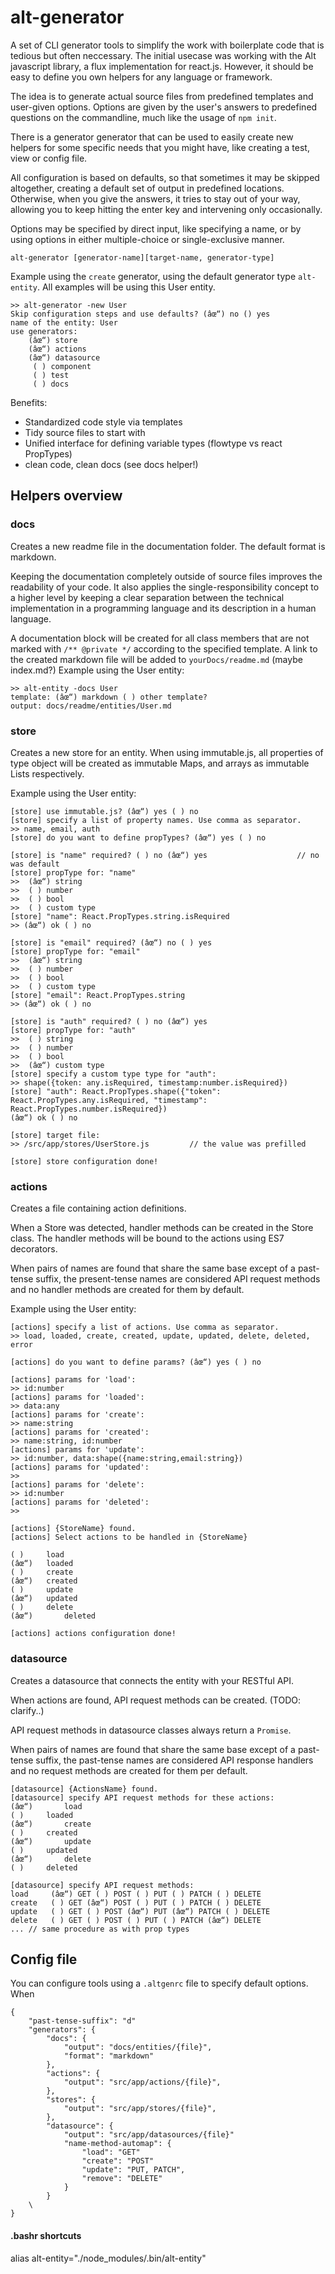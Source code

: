 
# alt-generator

A set of CLI generator tools to simplify the work with boilerplate code that is tedious but often neccessary.
The initial usecase was working with the Alt javascript library, a flux implementation for react.js.
However, it should be easy to define you own helpers for any language or framework.  
  
The idea is to generate actual source files from predefined templates and user-given options.
Options are given by the user's answers to predefined questions on the commandline, much like the usage of `npm init`.

There is a generator generator that can be used to easily create new helpers for some specific needs that you might have, like creating a test, view or config file.

All configuration is based on defaults, so that sometimes it may be skipped altogether, creating a default set of output in predefined locations. 
Otherwise, when you give the answers, it tries to stay out of your way, allowing you to keep hitting the enter key and intervening only occasionally.

Options may be specified by direct input, like specifying a name, or by using options in either multiple-choice or single-exclusive manner.

	alt-generator [generator-name][target-name, generator-type]

Example using the `create` generator, using the default generator type `alt-entity`.
All examples will be using this User entity.

	>> alt-generator -new User
	Skip configuration steps and use defaults? (âœ“) no () yes
	name of the entity: User
	use generators:
		(âœ“) store
		(âœ“) actions
		(âœ“) datasource
		 ( ) component
		 ( ) test
		 ( ) docs


Benefits:
- Standardized code style via templates
- Tidy source files to start with
- Unified interface for defining variable types (flowtype vs react PropTypes)
- clean code, clean docs (see docs helper!)


## Helpers overview


### docs

Creates a new readme file in the documentation folder. The default format is markdown.

Keeping the documentation completely outside of source files improves the readability of your code.
It also applies the single-responsibility concept to a higher level by keeping a clear separation
between the technical implementation in a programming language and its description in a human language.

A documentation block will be created for all class members that are not marked with `/** @private */` according to the specified template.
A link to the created markdown file will be added to `yourDocs/readme.md` (maybe index.md?)
Example using the User entity:

	>> alt-entity -docs User
	template: (âœ“) markdown ( ) other template?
	output: docs/readme/entities/User.md 


### store

Creates a new store for an entity. When using immutable.js, all properties of type object will be created as immutable Maps, and arrays as immutable Lists respectively.

Example using the User entity:

	[store] use immutable.js? (âœ“) yes ( ) no
	[store] specify a list of property names. Use comma as separator.
	>> name, email, auth
	[store] do you want to define propTypes? (âœ“) yes ( ) no

	[store] is "name" required? ( ) no (âœ“) yes					// no was default
	[store] propType for: "name"
	>>	(âœ“) string  
	>>	( ) number
	>>	( ) bool  
	>>	( ) custom type  
	[store] "name": React.PropTypes.string.isRequired 
	>> (âœ“) ok ( ) no
	
	[store] is "email" required? (âœ“) no ( ) yes
	[store] propType for: "email"
	>>	(âœ“) string  
	>>	( ) number
	>>	( ) bool  
	>>	( ) custom type  
	[store] "email": React.PropTypes.string 
	>> (âœ“) ok ( ) no
	
	[store] is "auth" required? ( ) no (âœ“) yes
	[store] propType for: "auth"
	>>	( ) string  
	>>	( ) number
	>>	( ) bool  
	>>	(âœ“) custom type  
	[store] specify a custom type type for "auth": 
	>> shape({token: any.isRequired, timestamp:number.isRequired})
	[store] "auth": React.PropTypes.shape({"token": React.PropTypes.any.isRequired, "timestamp": React.PropTypes.number.isRequired}) 
	(âœ“) ok ( ) no
	
	[store] target file:
	>> /src/app/stores/UserStore.js 		// the value was prefilled

	[store] store configuration done!


### actions

Creates a file containing action definitions.

When a Store was detected, handler methods can be created in the Store class. The handler methods will be bound to the actions using ES7 decorators.

When pairs of names are found that share the same base except of a past-tense suffix, the present-tense names are considered API request methods and no handler methods are created for them by default.

Example using the User entity:

	[actions] specify a list of actions. Use comma as separator.
	>> load, loaded, create, created, update, updated, delete, deleted, error
	
	[actions] do you want to define params? (âœ“) yes ( ) no
	
	[actions] params for 'load':
	>> id:number
	[actions] params for 'loaded':
	>> data:any
	[actions] params for 'create':
	>> name:string
	[actions] params for 'created':
	>> name:string, id:number
	[actions] params for 'update':
	>> id:number, data:shape({name:string,email:string})
	[actions] params for 'updated':
	>> 
	[actions] params for 'delete':
	>> id:number
	[actions] params for 'deleted':
	>> 

	[actions] {StoreName} found.
	[actions] Select actions to be handled in {StoreName}

	( )		load
	(âœ“) 	loaded
	( )		create
	(âœ“) 	created
	( )		update
	(âœ“) 	updated
	( )		delete
	(âœ“)		deleted

	[actions] actions configuration done!

### datasource

Creates a datasource that connects the entity with your RESTful API.

When actions are found, API request methods can be created. (TODO: clarify..)

API request methods in datasource classes always return a `Promise`.

When pairs of names are found that share the same base except of a past-tense suffix, the past-tense names are considered API response handlers and no request methods are created for them per default.

	[datasource] {ActionsName} found.
	[datasource] specify API request methods for these actions:
	(âœ“)		load
	( ) 	loaded
	(âœ“)		create
	( ) 	created
	(âœ“)		update
	( ) 	updated
	(âœ“)		delete
	( )		deleted

	[datasource] specify API request methods:
	load	 (âœ“) GET ( ) POST ( ) PUT ( ) PATCH ( ) DELETE
	create	 ( ) GET (âœ“) POST ( ) PUT ( ) PATCH ( ) DELETE
	update	 ( ) GET ( ) POST (âœ“) PUT (âœ“) PATCH ( ) DELETE
	delete	 ( ) GET ( ) POST ( ) PUT ( ) PATCH (âœ“) DELETE
	... // same procedure as with prop types



## Config file

You can configure tools using a `.altgenrc` file to specify default options.
When

	{
		"past-tense-suffix": "d"
		"generators": {
			"docs": {
				"output": "docs/entities/{file}",
				"format": "markdown"
			},
			"actions": {
				"output": "src/app/actions/{file}",
			},
			"stores": {
				"output": "src/app/stores/{file}",
			},
			"datasource": {
				"output": "src/app/datasources/{file}"
				"name-method-automap": {
					"load": "GET"
					"create": "POST"
					"update": "PUT, PATCH",
					"remove": "DELETE"
				}
			}
		\
	}

#### .bashr shortcuts

alias alt-entity="./node_modules/.bin/alt-entity"